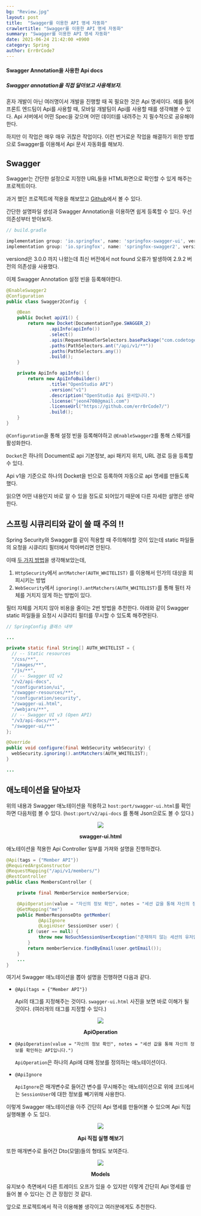 ```yaml
---
bg: "Review.jpg"
layout: post
title:  "Swagger를 이용한 API 명세 자동화"
crawlertitle: "Swagger를 이용한 API 명세 자동화"
summary: "Swagger를 이용한 API 명세 자동화"
date: 2021-06-24 21:42:00 +0900
category: Spring
author: Err0rCode7
---
```


#### Swagger Annotation을 사용한 Api docs
##### Swagger annotation을 직접 달아보고 사용해보자.

혼자 개발이 아닌 여러명이서 개발을 진행할 때 꼭 필요한 것은 Api 명세이다. 예를 들어 프론트 엔드팀이 Api를 사용할 때, 모바일 개발팀이 Api를 사용할 때를 생각해볼 수 있다. Api 서버에서 어떤 Spec을 갖으며 어떤 데이터를 내려주는 지 필수적으로 공유해야한다.

하지만 이 작업은 매우 매우 귀찮은 작업이다. 이런 번거로운 작업을 해결하기 위한 방법으로 Swagger를 이용해서 Api 문서 자동화를 해보자.

## Swagger

Swagger는 간단한 설정으로 지정한 URL들을 HTML화면으로 확인할 수 있게 해주는 프로젝트이다.

과거 했던 프로젝트에 적용을 해보았고 [Github](https://github.com/Err0rCode7/openstudio-back)에서 볼 수 있다.

간단한 설명파일 생성과 Swagger Annotation을 이용하면 쉽게 등록할 수 있다. 우선 의존성부터 받아보자.

```groovy
// build.gradle

implementation group: 'io.springfox', name: 'springfox-swagger-ui', version: '2.9.2'
implementation group: 'io.springfox', name: 'springfox-swagger2', version: '2.9.2'
```

versiond은 3.0.0 까지 나왔는데 최신 버전에서 not found 오류가 발생하여 2.9.2 버전의 의존성을 사용했다.

이제 Swagger Annotation 설정 빈을 등록해야한다.

```java
@EnableSwagger2
@Configuration
public class Swagger2Config  {

    @Bean
    public Docket apiV1() {
        return new Docket(DocumentationType.SWAGGER_2)
                .apiInfo(apiInfo())
                .select()
                .apis(RequestHandlerSelectors.basePackage("com.codetogether.openstudio.controller.apis.v1"))
                .paths(PathSelectors.ant("/api/v1/**"))
                .paths(PathSelectors.any())
                .build();
    }

    private ApiInfo apiInfo() {
        return new ApiInfoBuilder()
                .title("OpenStudio API")
                .version("v1")
                .description("OpenStudio Api 문서입니다.")
                .license("jeon4708@gmail.com")
                .licenseUrl("https://github.com/err0rCode7/")
                .build();
    }
}
```

`@Configuration`을 통해 설정 빈을 등록해야하고 `@EnableSwagger2`를 통해 스웨거를 활성화한다.

`Docket`은 하나의 Document로 api 기본정보, api 패키지 위치, URL 경로 등을 등록할 수 있다.

Api v1을 기준으로 하나의 Docket을 빈으로 등록하여 자동으로 api 명세를 만들도록 했다.

읽으면 어떤 내용인지 바로 알 수 있을 정도로 되어있기 때문에 다른 자세한 설명은 생략한다.

## 스프링 시큐리티와 같이 쓸 때 주의 ‼️

Spring Security와 Swagger를 같이 적용할 때 주의해야할 것이 있는데 static 파일들의 요청을 시큐리티 필터에서 막아버리면 안된다.

이때 [두 가지 방법](https://ravthiru.medium.com/springboot-security-configuration-using-httpsecurity-vs-websecurity-1a7ec6a23273)을 생각해보았는데,

1.  `HttpSecurity`에서 `antMatcher(AUTH_WHITELIST)` 를 이용해서 인가의 대상을 회피시키는 방법
2. `WebSecurity`에서 `ignoring().antMatchers(AUTH_WHITELIST)`를 통해 필터 자체를 거치지 않게 하는 방법이 있다.

필터 자체를 거치지 않아 비용을 줄이는 2번 방법을 추천한다. 아래와 같이 Swagger static 파일들을 요청시 시큐리티 필터를 무시할 수 있도록 해주면된다.

```java
// SpringConfig 클래스 내부

...

private static final String[] AUTH_WHITELIST = {
  // -- Static resources
  "/css/**",
  "/images/**",
  "/js/**",
  // -- Swagger UI v2
  "/v2/api-docs",
  "/configuration/ui",
  "/swagger-resources/**",
  "/configuration/security",
  "/swagger-ui.html",
  "/webjars/**",
  // -- Swagger UI v3 (Open API)
  "/v3/api-docs/**",
  "/swagger-ui/**"
};

@Override
public void configure(final WebSecurity webSecurity) {
  webSecurity.ignoring().antMatchers(AUTH_WHITELIST);
}

...
```

## 애노테이션을 달아보자

위의 내용과 Swagger 애노테이션을 적용하고 `host:port/swagger-ui.html`를 확인하면 다음처럼 볼 수 있다.
(`host:port/v2/api-docs` 를 통해 Json으로도 볼 수 있다.)

<p align="center">
<img src="https://user-images.githubusercontent.com/48249549/123259868-ebbad000-d52f-11eb-82a8-c6a370968736.png">
<p style="font-weight:bold" align="center">swagger-ui.html</p>
</p>

애노테이션을 적용한 Api Controller 일부를 가져와 설명을 진행하겠다.

```java
@Api(tags = {"Member API"})
@RequiredArgsConstructor
@RequestMapping("/api/v1/members/")
@RestController
public class MembersController {

    private final MemberService memberService;

    @ApiOperation(value = "자신의 정보 확인", notes = "세션 값을 통해 자신의 정보를 확인하는 API입니다.")
    @GetMapping("me")
    public MemberResponseDto getMember(
            @ApiIgnore
            @LoginUser SessionUser user) {
        if (user == null) {
            throw new NoSuchSessionUserException("존재하지 않는 세션의 유저입니다.");
        }
        return memberService.findByEmail(user.getEmail());
    }
	...
}
```

여기서 Swagger 애노테이션을 뽑아 설명을 진행하면 다음과 같다.

- `@Api(tags = {"Member API"})`

  Api의 태그를 지정해주는 것이다. `swagger-ui.html` 사진을 보면 바로 이해가 될 것이다. (여러개의 태그를 지정할 수 있다.)

<p align="center">
<img src="https://user-images.githubusercontent.com/48249549/123263734-422a0d80-d534-11eb-875b-2c782fb33d75.png">
<p style="font-weight:bold" align="center">ApiOperation</p>
</p>

- `@ApiOperation(value = "자신의 정보 확인", notes = "세션 값을 통해 자신의 정보를 확인하는 API입니다.")`

  `ApiOperation`은 하나의 Api에 대해 정보를 정의하는 애노테이션이다.

- `@ApiIgnore`

  `ApiIgnore`은 매개변수로 들어간 변수를 무시해주는 애노테이션으로 위에 코드에서는 `SessionUser`에 대한 정보를 빼기위해 사용한다.

이렇게 Swagger 애노테이션을 아주 간단히 Api 명세를 만들어볼 수 있으며 Api 직접 실행해볼 수 도 있다.

<p align="center">
<img src="https://user-images.githubusercontent.com/48249549/123264011-8fa67a80-d534-11eb-97f4-f1f6633700b3.png">
<p style="font-weight:bold" align="center">Api 직접 실행 해보기</p>
</p>

또한 매개변수로 들어간 Dto(모델)들의 형태도 보여준다.

<p align="center">
<img src="https://user-images.githubusercontent.com/48249549/123264150-b49aed80-d534-11eb-81cb-2ed936e2715d.png">
<p style="font-weight:bold" align="center">Models</p>
</p>


유지보수 측면에서 다른 트레이드 오프가 있을 수 있지만 이렇게 간단히 Api 명세를 만들어 볼 수 있다는 건 큰 장점인 것 같다.

앞으로 프로젝트에서 적극 이용해볼 생각이고 여러분에게도 추천한다.